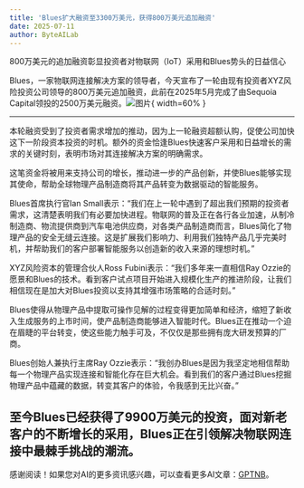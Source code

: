 ```yaml
---
title: 'Blues扩大融资至3300万美元，获得800万美元追加融资'
date: 2025-07-11
author: ByteAILab
---
```


800万美元的追加融资彰显投资者对物联网（IoT）采用和Blues势头的日益信心

Blues，一家物联网连接解决方案的领导者，今天宣布了一轮由现有投资者XYZ风险投资公司领导的800万美元追加融资，此前在2025年5月完成了由Sequoia Capital领投的2500万美元融资。![图片](https://ai-techpark.com/wp-content/uploads/Blues-Expands.jpg){ width=60% }

---


本轮融资受到了投资者需求增加的推动，因为上一轮融资超额认购，促使公司加快这下一阶段资本投资的时机。额外的资金恰逢Blues快速客户采用和日益增长的需求的关键时刻，表明市场对其连接解决方案的明确需求。

这笔资金将被用来支持公司的增长，推动进一步的产品创新，并使Blues能够实现其使命，帮助全球物理产品制造商将其产品转变为数据驱动的智能服务。

Blues首席执行官Ian Small表示：“我们在上一轮中遇到了超出我们预期的投资者需求，这清楚表明我们有必要加快进程。物联网的普及正在各行各业加速，从制冷制造商、物流提供商到汽车电池供应商，对各类产品制造商而言，Blues简化了物理产品的安全无缝云连接。这是扩展我们影响力、利用我们独特产品几乎完美时机，并帮助我们的客户部署智能服务以创造新的收入来源的理想时机。”

XYZ风险资本的管理合伙人Ross Fubini表示：“我们多年来一直相信Ray Ozzie的愿景和Blues的技术。看到客户试点项目开始进入规模化生产的推进阶段，让我们相信现在是加大对Blues投资以支持其增强市场策略的合适时刻。”

Blues使得从物理产品中提取可操作见解的过程变得更加简单和经济，缩短了新收入生成服务的上市时间，使产品制造商能够进入智能时代。Blues正在推动一个迫在眉睫的平台转变，使这些能力触手可及，不仅仅是那些拥有庞大研发预算的厂商。

Blues创始人兼执行主席Ray Ozzie表示：“我创办Blues是因为我坚定地相信帮助每一个物理产品实现连接和智能化存在巨大机会。看到我们的客户通过Blues挖掘物理产品中蕴藏的数据，转变其客户的体验，令我感到无比兴奋。”

至今Blues已经获得了9900万美元的投资，面对新老客户的不断增长的采用，Blues正在引领解决物联网连接中最棘手挑战的潮流。
---
感谢阅读！如果您对AI的更多资讯感兴趣，可以查看更多AI文章：[GPTNB](https://gptnb.com)。